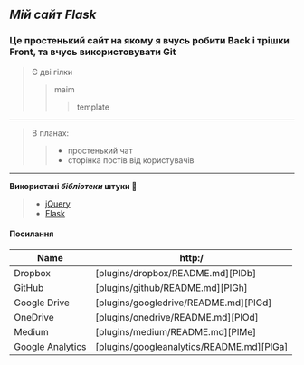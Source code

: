 <Flask Site>

## ***Мій сайт Flask***
### Це простенький сайт на якому я вчусь робити Back і трішки Front, та вчусь використовувати Git
> Є дві гілки
>> maim
>>> template
>
***
> В планах:
>>- простенький чат
>>- сторінка постів від користувачів
***

**Використані *бібліотеки* штуки 🤩**
>- [jQuery]
>- [Flask]

#### Посилання
| Name | http:/ |
| ------ | ------ |
| Dropbox | [plugins/dropbox/README.md][PlDb] |
| GitHub | [plugins/github/README.md][PlGh] |
| Google Drive | [plugins/googledrive/README.md][PlGd] |
| OneDrive | [plugins/onedrive/README.md][PlOd] |
| Medium | [plugins/medium/README.md][PlMe] |
| Google Analytics | [plugins/googleanalytics/README.md][PlGa] |


[jQuery]: <http://jquery.com>
[Flask]: <https://flask.palletsprojects.com/en/2.2.x/>
